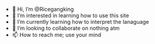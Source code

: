 - 👋 Hi, I’m @Ricegangking
- 👀 I’m interested in learning how to use this site
- 🌱 I’m currently learning how to interpret the lanaguage
- 💞️ I’m looking to collaborate on nothing atm
- 📫 How to reach me; use your mind

<!---
Ricegangking/Ricegangking is a ✨ special ✨ repository because its `README.md` (this file) appears on your GitHub profile.
You can click the Preview link to take a look at your changes.
--->
